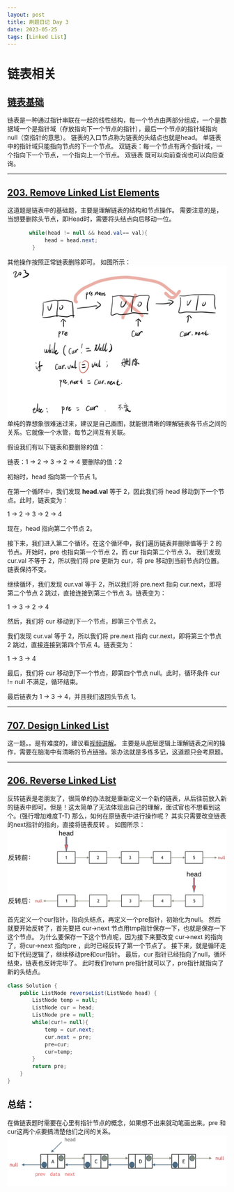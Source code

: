 ```yaml
---
layout: post
title: 刷题日记 Day 3
date: 2023-05-25
tags: [Linked List]
---
```

# 链表相关

## [链表基础](https://programmercarl.com/%E9%93%BE%E8%A1%A8%E7%90%86%E8%AE%BA%E5%9F%BA%E7%A1%80.html)

链表是一种通过指针串联在一起的线性结构，每一个节点由两部分组成，一个是数据域一个是指针域（存放指向下一个节点的指针），最后一个节点的指针域指向null（空指针的意思）。
链表的入口节点称为链表的头结点也就是head。
单链表中的指针域只能指向节点的下一个节点。
双链表：每一个节点有两个指针域，一个指向下一个节点，一个指向上一个节点。
双链表 既可以向前查询也可以向后查询。


---

## [203. Remove Linked List Elements](https://leetcode.com/problems/remove-linked-list-elements/)

这道题是链表中的基础题，主要是理解链表的结构和节点操作。
需要注意的是，当想要删除头节点，即Head时，需要将头结点向后移动一位。
````java
       while(head != null && head.val== val){
            head = head.next;
        }
````
其他操作按照正常链表删除即可。
如图所示：
![单链表](/images/day3单链表.jpg)
单纯的靠想象很难迷过来，建议是自己画图，就能很清晰的理解链表各节点之间的关系。它就像一个水管，每节之间互有关联。

假设我们有以下链表和要删除的值：

链表：1 -> 2 -> 3 -> 2 -> 4
要删除的值：2

初始时，head 指向第一个节点 1。

在第一个循环中，我们发现 __head.val__ 等于 2，因此我们将 head 移动到下一个节点。此时，链表变为：

1 -> 2 -> 3 -> 2 -> 4

现在，head 指向第二个节点 2。

接下来，我们进入第二个循环。在这个循环中，我们遍历链表并删除值等于 2 的节点。开始时，pre
也指向第一个节点 2，而 cur 指向第二个节点 3。
我们发现 cur.val 不等于 2，所以我们将 pre 更新为 cur，将 pre 移动到当前节点的位置。链表保持不变。

继续循环，我们发现 cur.val 等于 2，所以我们将 pre.next 指向 cur.next，即将第二个节点 2 跳过，直接连接到第三个节点 3。链表变为：

1 -> 3 -> 2 -> 4

然后，我们将 cur 移动到下一个节点，即第三个节点 2。

我们发现 cur.val 等于 2，所以我们将 pre.next 指向 cur.next，即将第三个节点 2 跳过，直接连接到第四个节点 4。链表变为：

1 -> 3 -> 4

最后，我们将 cur 移动到下一个节点，即第四个节点 null。此时，循环条件 cur != null 不满足，循环结束。

最后链表为 1 -> 3 -> 4，并且我们返回头节点 1。

---
## [707. Design Linked List](https://leetcode.com/problems/design-linked-list/)

这一题。。是有难度的，建议看[视频讲解](https://www.bilibili.com/video/BV1FU4y1X7WD/?spm_id_from=333.788&vd_source=4a139f9e060b22eb7113013ece8b1af6)。
主要是从底层逻辑上理解链表之间的操作，需要在脑海中有清晰的节点链接。笨办法就是多练多记，这道题只会考原题。

---
## [206. Reverse Linked List](https://leetcode.com/problems/reverse-linked-list/)
反转链表是老朋友了，很简单的办法就是重新定义一个新的链表，从后往前放入新的链表中即可。但是！这太简单了无法体现出自己的理解，面试官也不想看到这个。(强行增加难度T-T)
那么，如何在原链表中进行操作呢？
其实只需要改变链表的next指针的指向，直接将链表反转 。
如图所示：
![反转链表](/images/day3反转链表.png)
首先定义一个cur指针，指向头结点，再定义一个pre指针，初始化为null。
然后就要开始反转了，首先要把 cur->next 节点用tmp指针保存一下，也就是保存一下这个节点。
为什么要保存一下这个节点呢，因为接下来要改变 cur->next 的指向了，将cur->next 指向pre ，此时已经反转了第一个节点了。
接下来，就是循环走如下代码逻辑了，继续移动pre和cur指针。
最后，cur 指针已经指向了null，循环结束，链表也反转完毕了。 此时我们return pre指针就可以了，pre指针就指向了新的头结点。
````java
class Solution {
    public ListNode reverseList(ListNode head) {
        ListNode temp = null;
        ListNode cur = head;
        ListNode pre = null;
        while(cur!= null){
            temp = cur.next;
            cur.next = pre;
            pre=cur;
            cur=temp;
        }
        return pre;
    }
}
````

## 总结：
在做链表题时需要在心里有指针节点的概念，如果想不出来就动笔画出来。pre 和cur这两个点要搞清楚他们之间的关系。
![双链表](/images/day3双链表.png)




